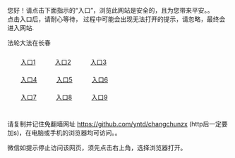 您好！请点击下面指示的“入口”，浏览此网站是安全的，且为您带来平安。。 <br/>
点击入口后，请耐心等待， 过程中可能会出现无法打开的提示，请忽略，最终会进入网站. </br>

法轮大法在长春<br/>
<div style="padding:10px"><a style="margin:20px" target="_blank" href="https://d224dsaydhhf5c.cloudfront.net/2Qpsp?jdersd" id="ccLink1" rel="nofollow">入口1</a> <a target="_blank" style="margin:20px" href="https://d3576n4to2w8k4.cloudfront.net/2Qpsp?qrxkg" id="ccLink2" rel="nofollow">入口2</a> <a style="margin:20px" target="_blank" href="https://d3fkcobiif0l5x.cloudfront.net/2Qpsp?hcgkjz" id="ccLink3" rel="nofollow">入口3</a></div>

<div style="padding:10px" ><a style="margin:20px" target="_blank" href="https://d224dsaydhhf5c.cloudfront.net/2Qpsp?jdersd" id="ccLink4" rel="nofollow">入口4</a> <a style="margin:20px" href="https://d3576n4to2w8k4.cloudfront.net/2Qpsp?qrxkg" target="_blank" id="ccLink5" rel="nofollow">入口5</a> <a style="margin:20px" href="https://d3fkcobiif0l5x.cloudfront.net/2Qpsp?hcgkjz" target="_blank" id="ccLink6" rel="nofollow">入口6</a></div>

<div style="padding:10px"><a style="margin:20px" target="_blank" href="https://d224dsaydhhf5c.cloudfront.net/2Qpsp?jdersd" id="ccLink7" rel="nofollow">入口7</a> <a style="margin:20px" href="https://d3576n4to2w8k4.cloudfront.net/2Qpsp?qrxkg" target="_blank" id="ccLink8" rel="nofollow">入口8</a> <a style="margin:20px" target="_blank" href="https://d3fkcobiif0l5x.cloudfront.net/2Qpsp?hcgkjz" id="ccLink9" rel="nofollow">入口9</a></div>

<br/>



请复制并记住免翻墙网址 https://github.com/yntd/changchunzx (http后一定要加s)，在电脑或手机的浏览器均可访问。。<br/>

微信如提示停止访问该网页，须先点击右上角，选择浏览器打开。
